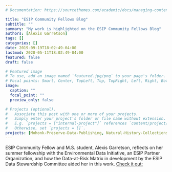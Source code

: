 ```yaml
---
# Documentation: https://sourcethemes.com/academic/docs/managing-content/

title: "ESIP Community Fellows Blog"
subtitle: ""
summary: "My work is highlighted on the ESIP Community Fellows Blog"
authors: [Alexis Garretson]
tags: []
categories: []
date: 2019-09-19T18:02:49-04:00
lastmod: 2020-05-11T18:02:49-04:00
featured: false
draft: false

# Featured image
# To use, add an image named `featured.jpg/png` to your page's folder.
# Focal points: Smart, Center, TopLeft, Top, TopRight, Left, Right, BottomLeft, Bottom, BottomRight.
image:
  caption: ""
  focal_point: ""
  preview_only: false

# Projects (optional).
#   Associate this post with one or more of your projects.
#   Simply enter your project's folder or file name without extension.
#   E.g. `projects = ["internal-project"]` references `content/project/deep-learning/index.md`.
#   Otherwise, set `projects = []`.
projects: [Mohonk-Preserve-Data-Publishing, Natural-History-Collections]
---
```

ESIP Community Fellow and M.S. student, Alexis Garretson, reflects on her summer fellowship with the Environmental Data Initiative, an ESIP Partner Organization, and how the Data-at-Risk Matrix in development by the ESIP Data Stewardship Committee aided her in this work.
[Check it out:](https://www.esipfed.org/student-fellow-blog/edi-fellowship-2019)
